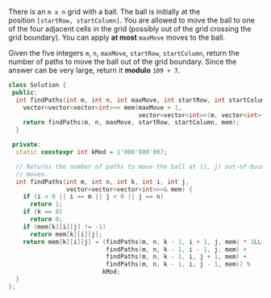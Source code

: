 There is an `m x n` grid with a ball. The ball is initially at the position `[startRow, startColumn]`. You are allowed to move the ball to one of the four adjacent cells in the grid (possibly out of the grid crossing the grid boundary). You can apply **at most** `maxMove` moves to the ball.

Given the five integers `m`, `n`, `maxMove`, `startRow`, `startColumn`, return the number of paths to move the ball out of the grid boundary. Since the answer can be very large, return it **modulo** `109 + 7`.

```cpp
class Solution {
 public:
  int findPaths(int m, int n, int maxMove, int startRow, int startColumn) {
    vector<vector<vector<int>>> mem(maxMove + 1,
                                    vector<vector<int>>(m, vector<int>(n, -1)));
    return findPaths(m, n, maxMove, startRow, startColumn, mem);
  }

 private:
  static constexpr int kMod = 1'000'000'007;

  // Returns the number of paths to move the ball at (i, j) out-of-bounds with k
  // moves.
  int findPaths(int m, int n, int k, int i, int j,
                vector<vector<vector<int>>>& mem) {
    if (i < 0 || i == m || j < 0 || j == n)
      return 1;
    if (k == 0)
      return 0;
    if (mem[k][i][j] != -1)
      return mem[k][i][j];
    return mem[k][i][j] = (findPaths(m, n, k - 1, i + 1, j, mem) * 1LL +
                           findPaths(m, n, k - 1, i - 1, j, mem) +
                           findPaths(m, n, k - 1, i, j + 1, mem) +
                           findPaths(m, n, k - 1, i, j - 1, mem)) %
                          kMod;
  }
};
```